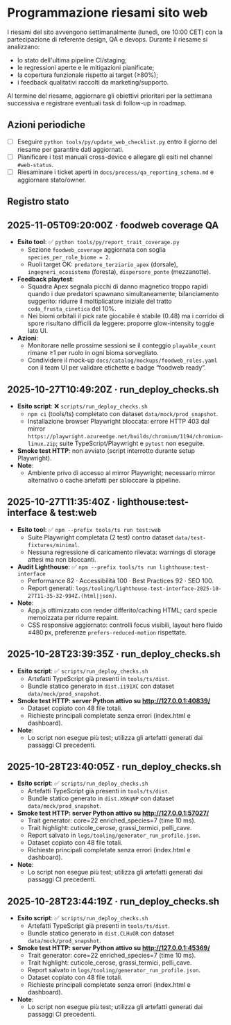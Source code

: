 # Programmazione riesami sito web

I riesami del sito avvengono settimanalmente (lunedì, ore 10:00 CET) con la
partecipazione di referente design, QA e devops. Durante il riesame si
analizzano:

- lo stato dell'ultima pipeline CI/staging;
- le regressioni aperte e le mitigazioni pianificate;
- la copertura funzionale rispetto ai target (≥80%);
- i feedback qualitativi raccolti da marketing/supporto.

Al termine del riesame, aggiornare gli obiettivi prioritari per la settimana
successiva e registrare eventuali task di follow-up in roadmap.

## Azioni periodiche

- [ ] Eseguire `python tools/py/update_web_checklist.py` entro il giorno del
      riesame per garantire dati aggiornati.
- [ ] Pianificare i test manuali cross-device e allegare gli esiti nel channel
      `#web-status`.
- [ ] Riesaminare i ticket aperti in `docs/process/qa_reporting_schema.md` e
      aggiornare stato/owner.

## Registro stato

<!-- web_log:start -->
## 2025-11-05T09:20:00Z · foodweb coverage QA
- **Esito tool**: ✅ `python tools/py/report_trait_coverage.py`
  - Sezione `foodweb_coverage` aggiornata con soglia `species_per_role_biome = 2`.
  - Ruoli target OK: `predatore_terziario_apex` (dorsale), `ingegneri_ecosistema`
    (foresta), `dispersore_ponte` (mezzanotte).
- **Feedback playtest**:
  - Squadra Apex segnala picchi di danno magnetico troppo rapidi quando i due
    predatori spawnano simultaneamente; bilanciamento suggerito: ridurre il
    moltiplicatore iniziale del tratto `coda_frusta_cinetica` del 10%.
  - Nei biomi orbitali il pick rate giocabile è stabile (0.48) ma i corridoi
    di spore risultano difficili da leggere: proporre glow-intensity toggle
    lato UI.
- **Azioni**:
  - Monitorare nelle prossime sessioni se il conteggio `playable_count`
    rimane ≥1 per ruolo in ogni bioma sorvegliato.
  - Condividere il mock-up `docs/catalog/mockups/foodweb_roles.yaml` con il
    team UI per validare etichette e badge “foodweb ready”.
## 2025-10-27T10:49:20Z · run_deploy_checks.sh
- **Esito script**: ❌ `scripts/run_deploy_checks.sh`
  - `npm ci` (tools/ts) completato con dataset `data/mock/prod_snapshot`.
  - Installazione browser Playwright bloccata: errore HTTP 403 dal mirror `https://playwright.azureedge.net/builds/chromium/1194/chromium-linux.zip`; suite TypeScript/Playwright e `pytest` non eseguite.
- **Smoke test HTTP**: non avviato (script interrotto durante setup Playwright).
- **Note**:
  - Ambiente privo di accesso al mirror Playwright; necessario mirror alternativo o cache artefatti per sbloccare la pipeline.
## 2025-10-27T11:35:40Z · lighthouse:test-interface & test:web
- **Esito tool**: ✅ `npm --prefix tools/ts run test:web`
  - Suite Playwright completata (2 test) contro dataset `data/test-fixtures/minimal`.
  - Nessuna regressione di caricamento rilevata: warnings di storage attesi ma non bloccanti.
- **Audit Lighthouse**: ✅ `npm --prefix tools/ts run lighthouse:test-interface`
  - Performance 82 · Accessibilità 100 · Best Practices 92 · SEO 100.
  - Report generati: `logs/tooling/lighthouse-test-interface-2025-10-27T11-35-32-994Z.(html|json)`.
- **Note**:
  - App.js ottimizzato con render differito/caching HTML; card specie memoizzata per ridurre repaint.
  - CSS responsive aggiornato: controlli focus visibili, layout hero fluido ≤480 px, preferenze `prefers-reduced-motion` rispettate.
<!-- web_log:end -->
## 2025-10-28T23:39:35Z · run_deploy_checks.sh
- **Esito script**: ✅ `scripts/run_deploy_checks.sh`
  - Artefatti TypeScript già presenti in `tools/ts/dist`.
  - Bundle statico generato in `dist.ii91XC` con dataset `data/mock/prod_snapshot`.
- **Smoke test HTTP: server Python attivo su http://127.0.0.1:40839/**
  - Dataset copiato con 48 file totali.
  - Richieste principali completate senza errori (index.html e dashboard).
- **Note**:
  - Lo script non esegue più test; utilizza gli artefatti generati dai passaggi CI precedenti.

## 2025-10-28T23:40:05Z · run_deploy_checks.sh
- **Esito script**: ✅ `scripts/run_deploy_checks.sh`
  - Artefatti TypeScript già presenti in `tools/ts/dist`.
  - Bundle statico generato in `dist.X6KqNP` con dataset `data/mock/prod_snapshot`.
- **Smoke test HTTP: server Python attivo su http://127.0.0.1:57027/**
  - Trait generator: core=22 enriched_species=7 (time 10 ms).
  - Trait highlight: cuticole_cerose, grassi_termici, pelli_cave.
  - Report salvato in `logs/tooling/generator_run_profile.json`.
  - Dataset copiato con 48 file totali.
  - Richieste principali completate senza errori (index.html e dashboard).
- **Note**:
  - Lo script non esegue più test; utilizza gli artefatti generati dai passaggi CI precedenti.

## 2025-10-28T23:44:19Z · run_deploy_checks.sh
- **Esito script**: ✅ `scripts/run_deploy_checks.sh`
  - Artefatti TypeScript già presenti in `tools/ts/dist`.
  - Bundle statico generato in `dist.CLHuOR` con dataset `data/mock/prod_snapshot`.
- **Smoke test HTTP: server Python attivo su http://127.0.0.1:45369/**
  - Trait generator: core=22 enriched_species=7 (time 10 ms).
  - Trait highlight: cuticole_cerose, grassi_termici, pelli_cave.
  - Report salvato in `logs/tooling/generator_run_profile.json`.
  - Dataset copiato con 48 file totali.
  - Richieste principali completate senza errori (index.html e dashboard).
- **Note**:
  - Lo script non esegue più test; utilizza gli artefatti generati dai passaggi CI precedenti.

